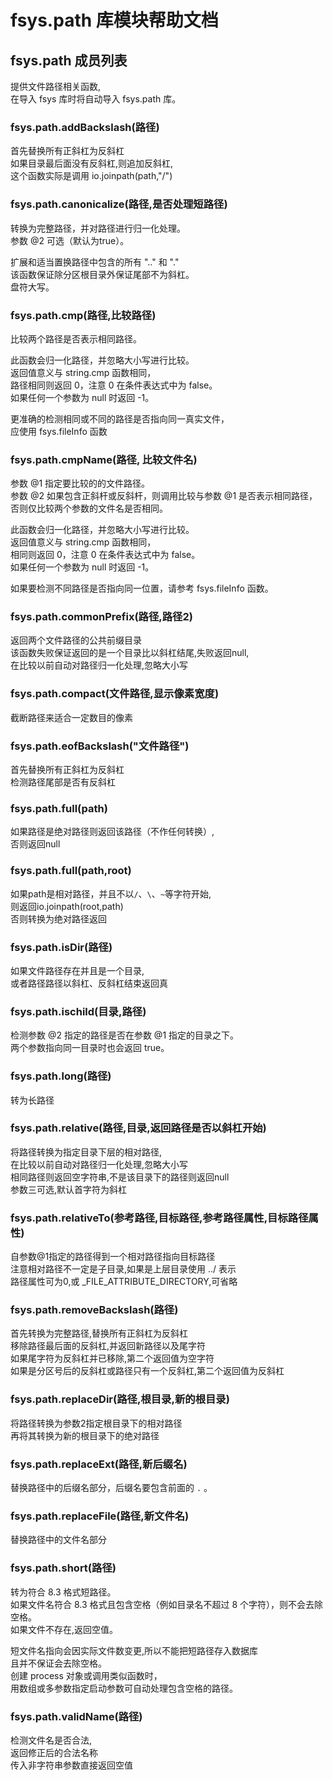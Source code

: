 # fsys.path 库模块帮助文档

<a id="fsys.path"></a>
## fsys.path 成员列表

提供文件路径相关函数,  
在导入 fsys 库时将自动导入 fsys.path 库。

<a id="fsys.path.addBackslash"></a>
### fsys.path.addBackslash(路径) 
 首先替换所有正斜杠为反斜杠  
如果目录最后面没有反斜杠,则追加反斜杠,  
这个函数实际是调用  io.joinpath(path,"/")

<a id="fsys.path.canonicalize"></a>
### fsys.path.canonicalize(路径,是否处理短路径) 
 转换为完整路径，并对路径进行归一化处理。  
参数 @2 可选（默认为true）。  
  
扩展和适当置换路径中包含的所有 ".." 和 "."   
该函数保证除分区根目录外保证尾部不为斜杠。  
盘符大写。

<a id="fsys.path.cmp"></a>
### fsys.path.cmp(路径,比较路径) 
 比较两个路径是否表示相同路径。  
  
此函数会归一化路径，并忽略大小写进行比较。  
返回值意义与 string.cmp 函数相同，  
路径相同则返回 0，注意 0 在条件表达式中为 false。  
如果任何一个参数为 null 时返回 -1。  
  
更准确的检测相同或不同的路径是否指向同一真实文件，  
应使用 fsys.fileInfo 函数

<a id="fsys.path.cmpName"></a>
### fsys.path.cmpName(路径, 比较文件名) 
 参数 @1 指定要比较的的文件路径。  
参数 @2 如果包含正斜杆或反斜杆，则调用比较与参数 @1 是否表示相同路径，  
否则仅比较两个参数的文件名是否相同。  
  
此函数会归一化路径，并忽略大小写进行比较。  
返回值意义与 string.cmp 函数相同，  
相同则返回 0，注意 0 在条件表达式中为 false。  
如果任何一个参数为 null 时返回 -1。  
  
如果要检测不同路径是否指向同一位置，请参考 fsys.fileInfo 函数。

<a id="fsys.path.commonPrefix"></a>
### fsys.path.commonPrefix(路径,路径2) 
 返回两个文件路径的公共前缀目录  
该函数失败保证返回的是一个目录比以斜杠结尾,失败返回null,  
在比较以前自动对路径归一化处理,忽略大小写

<a id="fsys.path.compact"></a>
### fsys.path.compact(文件路径,显示像素宽度) 
 截断路径来适合一定数目的像素

<a id="fsys.path.eofBackslash"></a>
### fsys.path.eofBackslash("文件路径") 
 首先替换所有正斜杠为反斜杠  
检测路径尾部是否有反斜杠

<a id="fsys.path.full"></a>
### fsys.path.full(path) 
 如果路径是绝对路径则返回该路径（不作任何转换）,  
否则返回null

<a id="fsys.path.full"></a>
### fsys.path.full(path,root) 
 如果path是相对路径，并且不以`/`、`\`、`~`等字符开始,  
则返回io.joinpath(root,path)  
否则转换为绝对路径返回

<a id="fsys.path.isDir"></a>
### fsys.path.isDir(路径) 
 如果文件路径存在并且是一个目录,  
或者路径路径以斜杠、反斜杠结束返回真

<a id="fsys.path.ischild"></a>
### fsys.path.ischild(目录,路径) 
 检测参数 @2 指定的路径是否在参数 @1 指定的目录之下。  
两个参数指向同一目录时也会返回 true。

<a id="fsys.path.long"></a>
### fsys.path.long(路径) 
 转为长路径

<a id="fsys.path.relative"></a>
### fsys.path.relative(路径,目录,返回路径是否以斜杠开始) 
 将路径转换为指定目录下层的相对路径,  
在比较以前自动对路径归一化处理,忽略大小写  
相同路径则返回空字符串,不是该目录下的路径则返回null  
参数三可选,默认首字符为斜杠

<a id="fsys.path.relativeTo"></a>
### fsys.path.relativeTo(参考路径,目标路径,参考路径属性,目标路径属性) 
 自参数@1指定的路径得到一个相对路径指向目标路径  
注意相对路径不一定是子目录,如果是上层目录使用 ../ 表示  
路径属性可为0,或 _FILE_ATTRIBUTE_DIRECTORY,可省略

<a id="fsys.path.removeBackslash"></a>
### fsys.path.removeBackslash(路径) 
 首先转换为完整路径,替换所有正斜杠为反斜杠  
移除路径最后面的反斜杠,并返回新路径以及尾字符  
如果尾字符为反斜杠并已移除,第二个返回值为空字符  
如果是分区号后的反斜杠或路径只有一个反斜杠,第二个返回值为反斜杠

<a id="fsys.path.replaceDir"></a>
### fsys.path.replaceDir(路径,根目录,新的根目录) 
 将路径转换为参数2指定根目录下的相对路径  
再将其转换为新的根目录下的绝对路径

<a id="fsys.path.replaceExt"></a>
### fsys.path.replaceExt(路径,新后缀名) 
 替换路径中的后缀名部分，后缀名要包含前面的 `.` 。

<a id="fsys.path.replaceFile"></a>
### fsys.path.replaceFile(路径,新文件名) 
 替换路径中的文件名部分

<a id="fsys.path.short"></a>
### fsys.path.short(路径) 
 转为符合 8.3 格式短路径。  
如果文件名符合 8.3 格式且包含空格（例如目录名不超过 8 个字符），则不会去除空格。  
如果文件不存在,返回空值。  
  
短文件名指向会因实际文件数变更,所以不能把短路径存入数据库  
且并不保证会去除空格。   
创建 process 对象或调用类似函数时，  
用数组或多参数指定启动参数可自动处理包含空格的路径。

<a id="fsys.path.validName"></a>
### fsys.path.validName(路径) 
 检测文件名是否合法,  
返回修正后的合法名称  
传入非字符串参数直接返回空值
